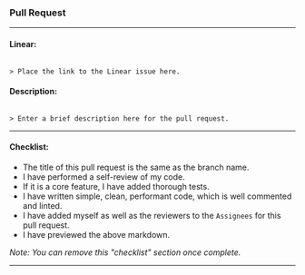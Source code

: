 ### Pull Request

--- 

#### Linear:

```text

> Place the link to the Linear issue here.

```

#### Description:

```text

> Enter a brief description here for the pull request.

```

---

#### Checklist:

- The title of this pull request is the same as the branch name.
- I have performed a self-review of my code.
- If it is a core feature, I have added thorough tests.
- I have written simple, clean, performant code, which is well commented and linted.
- I have added myself as well as the reviewers to the `Assignees` for this pull request.
- I have previewed the above markdown.

*Note: You can remove this "checklist" section once complete.*

---
